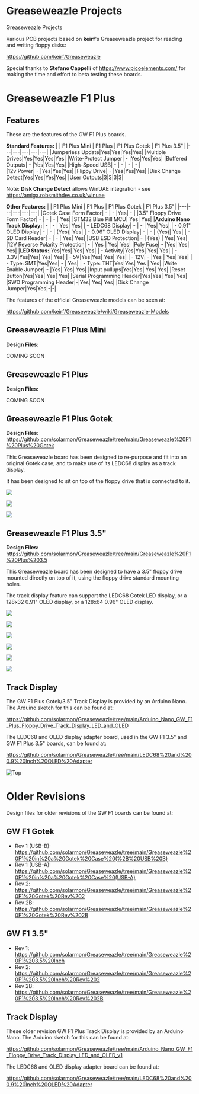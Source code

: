 # Greaseweazle Projects
Greaseweazle Projects

Various PCB projects based on **keirf**'s Greaseweazle project for reading and writing floppy disks:

https://github.com/keirf/Greaseweazle

Special thanks to **Stefano Cappelli** of https://www.picoelements.com/ for making the time and effort to beta testing these boards. 

# Greaseweazle F1 Plus

## Features

These are the features of the GW F1 Plus boards.

**Standard Features:**
|   | F1 Plus Mini | F1 Plus | F1 Plus Gotek	| F1 Plus 3.5"|
|---|---|---|---|---|
|Jumperless Update|Yes|Yes|Yes|Yes|
|Multiple Drives|Yes|Yes|Yes|Yes|
|Write-Protect Jumper| - |Yes|Yes|Yes|
|Buffered Outputs| - |Yes|Yes|Yes|
|High-Speed USB| - | - | - | - |			
|12v Power| - |Yes|Yes|Yes|
|Flippy Drive| - |Yes|Yes|Yes|
|Disk Change Detect|Yes|Yes|Yes|Yes|
|User Outputs|3|3|3|3|

Note: **Disk Change Detect** allows WinUAE integration - see https://amiga.robsmithdev.co.uk/winuae

**Other Features:**
|   | F1 Plus Mini | F1 Plus | F1 Plus Gotek	| F1 Plus 3.5"|
|---|---|---|---|---|
|Gotek Case Form Factor| - | -  |Yes|		-		|
|3.5" Floppy Drive Form Factor| - | - |		-		|			Yes|
|STM32 Blue Pill MCU|				Yes|				Yes|
|**Arduino Nano Track Display:**| - | - |		Yes|				Yes|
|	- LEDC68 Display| - | - |			Yes|				Yes|
|	- 0.91" OLED Display| - | - |		(Yes)|			Yes|
|	- 0.96" OLED Display| - | - |		(Yes)|			Yes|
|	- SD Card Reader| - | - |			Yes|				Yes|
|USB ESD Protection| - | (Yes) |				Yes|				Yes|
|12V Reverse Polarity Protection| - | Yes |	Yes|				Yes|
|Poly Fuse| - |Yes|						Yes|				Yes|
|**LED Status:**|Yes|Yes|						Yes|				Yes|
|	- Activity|Yes|Yes|					Yes|				Yes|
|	- 3.3V|Yes|Yes|						Yes|				Yes|
|	- 5V|Yes|Yes|							Yes|				Yes|
|	- 12V| - |Yes |							Yes|				Yes|
| - Type: SMT|Yes|Yes| - | Yes|
| - Type: THT|Yes|Yes| Yes | Yes|
|Write Enable Jumper| - |Yes|				Yes|				Yes|
|Input pullups|Yes|Yes|					Yes|				Yes|
|Reset Button|Yes|Yes|					Yes|				Yes|
|Serial Programming Header|Yes|Yes|		Yes|				Yes|
|SWD Programming Header|-|Yes|			Yes|				Yes|
|Disk Change Jumper|Yes|Yes|-|-|

The features of the official Greaseweazle models can be seen at:

https://github.com/keirf/Greaseweazle/wiki/Greaseweazle-Models

## Greaseweazle F1 Plus Mini

**Design Files:**

COMING SOON

## Greaseweazle F1 Plus

**Design Files:**

COMING SOON

## Greaseweazle F1 Plus Gotek

**Design Files:** https://github.com/solarmon/Greaseweazle/tree/main/Greaseweazle%20F1%20Plus%20Gotek

This Greaseweazle board has been designed to re-purpose and fit into an original Gotek case; and to make use of its LEDC68 display as a track display.

It has been designed to sit on top of the floppy drive that is connected to it.

![](https://github.com/solarmon/Greaseweazle/blob/main/Greaseweazle%20F1%20Plus%20Gotek/Greaseweazle%20F1%20Plus%20Gotek%20-%20PCB%20THT%20Front.png)

![](https://github.com/solarmon/Greaseweazle/blob/main/Greaseweazle%20F1%20Plus%20Gotek/Greaseweazle%20F1%20Plus%20Gotek%20-%20PCB%20THT%20Top.png)

![](https://github.com/solarmon/Greaseweazle/blob/main/Greaseweazle%20F1%20Plus%20Gotek/Greaseweazle%20F1%20Plus%20Gotek%20-%20PCB%20SMD%20Top.png)


## Greaseweazle F1 Plus 3.5"

**Design Files:** https://github.com/solarmon/Greaseweazle/tree/main/Greaseweazle%20F1%20Plus%203.5

This Greaseweazle board has been designed to have a 3.5" floppy drive mounted directly on top of it, using the floppy drive standard mounting holes.

The track display feature can support the LEDC68 Gotek LED display, or a 128x32 0.91" OLED display, or a 128x64 0.96" OLED display.

![](https://github.com/solarmon/Greaseweazle/blob/main/Greaseweazle%20F1%20Plus%203.5/Greaseweazle%20F1%20Plus%203.5%20-%20PCB%20SMT%20Front%20Angle.png)

![](https://github.com/solarmon/Greaseweazle/blob/main/Greaseweazle%20F1%20Plus%203.5/Greaseweazle%20F1%20Plus%203.5%20-%20PCB%20SMT%20Front.png)

![](https://github.com/solarmon/Greaseweazle/blob/main/Greaseweazle%20F1%20Plus%203.5/Greaseweazle%20F1%20Plus%203.5%20-%20PCB%20SMT%20Side.png)

![](https://github.com/solarmon/Greaseweazle/blob/main/Greaseweazle%20F1%20Plus%203.5/Greaseweazle%20F1%20Plus%203.5%20-%20PCB%20SMT%20THT%20Bottom.png)

![](https://github.com/solarmon/Greaseweazle/blob/main/Greaseweazle%20F1%20Plus%203.5/Greaseweazle%20F1%20Plus%203.5%20-%20PCB%20SMT%20Top.png)

![](https://github.com/solarmon/Greaseweazle/blob/main/Greaseweazle%20F1%20Plus%203.5/Greaseweazle%20F1%20Plus%203.5%20-%20PCB%20Bottom.png)

## Track Display

The GW F1 Plus Gotek/3.5" Track Display is provided by an Arduino Nano. The Arduino sketch for this can be found at:

https://github.com/solarmon/Greaseweazle/tree/main/Arduino_Nano_GW_F1_Plus_Floppy_Drive_Track_Display_LED_and_OLED

The LEDC68 and OLED display adapter board, used in the GW F1 3.5" and GW F1 Plus 3.5" boards, can be found at:

https://github.com/solarmon/Greaseweazle/tree/main/LEDC68%20and%200.9%20Inch%20OLED%20Adapter

![Top](https://github.com/solarmon/Greaseweazle/blob/main/LEDC68%20and%200.9%20Inch%20OLED%20Adapter/LEDC68%20and%200.9%20Inch%20OLED%20Adapter%20-%20Top.png)

# Older Revisions

Design files for older revisions of the GW F1 boards can be found at:

## GW F1 Gotek

* Rev 1 (USB-B): https://github.com/solarmon/Greaseweazle/tree/main/Greaseweazle%20F1%20in%20a%20Gotek%20Case%20(%2B%20USB%20B)
* Rev 1 (USB-A): https://github.com/solarmon/Greaseweazle/tree/main/Greaseweazle%20F1%20in%20a%20Gotek%20Case%20(USB-A)
* Rev 2: https://github.com/solarmon/Greaseweazle/tree/main/Greaseweazle%20F1%20Gotek%20Rev%202
* Rev 2B: https://github.com/solarmon/Greaseweazle/tree/main/Greaseweazle%20F1%20Gotek%20Rev%202B

## GW F1 3.5"

* Rev 1: https://github.com/solarmon/Greaseweazle/tree/main/Greaseweazle%20F1%203.5%20Inch
* Rev 2: https://github.com/solarmon/Greaseweazle/tree/main/Greaseweazle%20F1%203.5%20Inch%20Rev%202
* Rev 2B: https://github.com/solarmon/Greaseweazle/tree/main/Greaseweazle%20F1%203.5%20Inch%20Rev%202B

## Track Display

These older revision GW F1 Plus Track Display is provided by an Arduino Nano. The Arduino sketch for this can be found at:

https://github.com/solarmon/Greaseweazle/tree/main/Arduino_Nano_GW_F1_Floppy_Drive_Track_Display_LED_and_OLED_v1

The LEDC68 and OLED display adapter board can be found at:

https://github.com/solarmon/Greaseweazle/tree/main/LEDC68%20and%200.9%20Inch%20OLED%20Adapter

